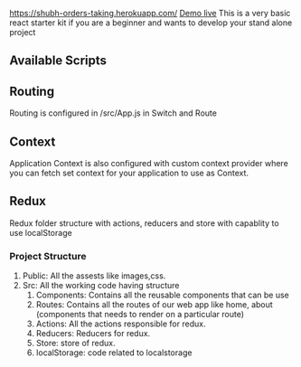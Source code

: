 https://shubh-orders-taking.herokuapp.com/
[Demo live](https://shubh-orders-taking.herokuapp.com/)
This is a very basic react starter kit if you are a beginner and wants to develop your stand alone project

## Available Scripts

## Routing

Routing is configured in /src/App.js in Switch and Route

## Context

Application Context is also configured with custom context provider where you can fetch set context for your application to use as Context.

## Redux

Redux folder structure with actions, reducers and store with capablity to use localStorage

### Project Structure

1. Public: All the assests like images,css.
2. Src: All the working code having structure
   1. Components: Contains all the reusable components that can be use
   2. Routes: Contains all the routes of our web app like home, about (components that needs to render on a particular route)
   3. Actions: All the actions responsible for redux.
   4. Reducers: Reducers for redux.
   5. Store: store of redux.
   6. localStorage: code related to localstorage
